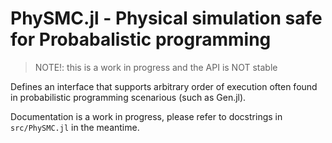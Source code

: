 # PhySMC.jl - Physical simulation safe for Probabalistic programming

> NOTE!: this is a work in progress and the API is NOT stable

Defines an interface that supports arbitrary order of execution often found in probabilistic programming scenarious (such as Gen.jl). 

Documentation is a work in progress, please refer to docstrings in `src/PhySMC.jl` in the meantime. 
